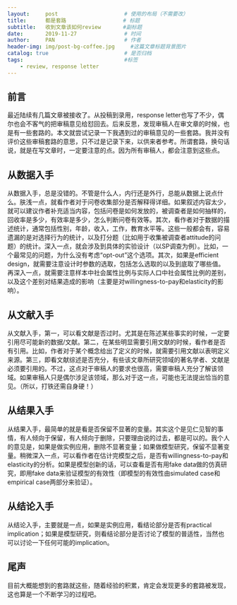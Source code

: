 ```yaml
---
layout:     post                     # 使用的布局（不需要改）
title:      都是套路                  # 标题 
subtitle:   收到文章该如何review       #副标题
date:       2019-11-27               # 时间
author:     PAN                      # 作者
header-img: img/post-bg-coffee.jpg     #这篇文章标题背景图片
catalog: true                        # 是否归档
tags:                                #标签
    - review, response letter
---
```


前言
---

最近陆续有几篇文章被接收了。从投稿到录用，response letter也写了不少，偶尔也会不客气的把审稿意见给怼回去。后来反思，发现审稿人在审文章的时候，也是有一些套路的。本文就尝试记录一下我遇到过的审稿意见的一些套路。我并没有评价这些审稿套路的意思，只不过是记录下来，以供来者参考。所谓套路，换句话说，就是在写文章时，一定要注意的点。因为所有审稿人，都会注意到这些点。

从数据入手
---

从数据入手，总是没错的。不管是什么人，内行还是外行，总能从数据上说点什么。肤浅一点，就看作者对于问卷收集部分是否解释得详细。如果叙述内容太少，就可以建议作者补充适当内容，包括问卷是如何发放的，被调查者是如何抽样的，回收率是多少，有效率是多少，怎么判断问卷有效等。其次，看作者对于数据的描述统计，通常包括性别，年龄，收入，工作，教育水平等。这些一般都会有，容易遗漏的是对选择行为的统计，以及打分题（比如用于收集被调查者attitude的问题）的统计。深入一点，就会涉及到具体的实验设计（以SP调查为例）。比如，一个最常见的问题，为什么没有考虑“opt-out”这个选项。其次，如果是efficient design，就需要注意设计时参数的选取，包括怎么选取的以及到底取了哪些值。再深入一点，就需要注意样本中社会属性比例与实际人口中社会属性比例的差别，以及这个差别对结果造成的影响（主要是对willingness-to-pay和elasticity的影响）。

从文献入手
---

从文献入手，第一，可以看文献是否过时。尤其是在陈述某些事实的时候，一定要引用尽可能新的数据/文献。第二，在某些明显需要引用文献的时候，看作者是否有引用。比如，作者对于某个概念给出了定义的时候，就需要引用文献以表明定义来源。第三，即看文献综述是否充分，有些该文章所研究领域的著名学者、文献是必须要引用的。不过，这点对于审稿人的要求也很高，需要审稿人充分了解该领域。如果审稿人只是偶尔涉足该领域，那么对于这一点，可能也无法提出恰当的意见。（所以，打铁还需自身硬！）

从结果入手
---

从结果入手，最简单的就是看是否保留不显著的变量。其实这个是见仁见智的事情，有人倾向于保留，有人倾向于删除，只要理由说的过去，都是可以的。我个人的意见是，如果是做实例应用，删除不显著变量；如果做模型研究，保留不显著变量。稍微深入一点，可以看作者在估计完模型之后，是否有willingness-to-pay和elasticity的分析。如果是模型创新的话，可以查看是否有用fake data做的仿真研究，即用fake data来验证模型的有效性（即模型的有效性由simulated case和empirical case两部分来验证）。

从结论入手
---

从结论入手，主要就是一点，如果是实例应用，看结论部分是否有practical implication；如果是模型研究，则看结论部分是否讨论了模型的普适性，当然也可以讨论一下任何可能的implication。

尾声
---

目前大概能想到的套路就这些，随着经验的积累，肯定会发现更多的套路被发现，这也算是一个不断学习的过程吧。